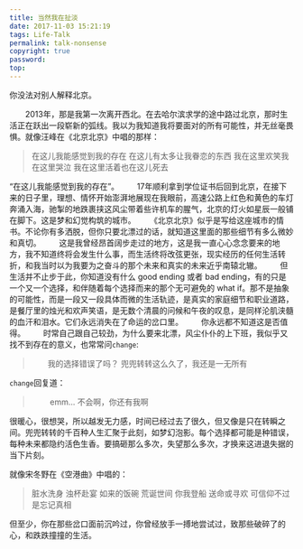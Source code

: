 ```yaml
---
title: 当然我在扯淡
date: 2017-11-03 15:21:19
tags: Life-Talk
permalink: talk-nonsense
copyright: true
password:
top:
---
```


你没法对别人解释北京。
<!-- more -->
　　2013年，那是我第一次离开西北。在去哈尔滨求学的途中路过北京，那时生活正在跃出一段崭新的弧线。我以为我知道我将要面对的所有可能性，并无丝毫畏惧。就像汪峰在《北京北京》中唱的那样：
>在这儿我能感觉到我的存在
>在这儿有太多让我眷恋的东西
>我在这里欢笑我在这里哭泣
>我在这里活着也在这儿死去

“在这儿我能感觉到我的存在”。
　　17年顺利拿到学位证书后回到北京，在接下来的日子里，理想、情怀开始澎湃地展现在我眼前，高速公路上红色和黄色的车灯奔涌入海，驰掣的地跌裹挟这风尘带着些许机车的腥气，北京的灯火如星辰一般铺在脚下。这是梦和幻觉构筑的城市。
　　《北京北京》似乎是写给这座城市的情书。不论你有多洒脱，但你只要北漂过的话，就知道这里面的那些细节有多么微妙和真切。
　　这是我曾经昂首阔步走过的地方，这是我一直心心念念要来的地方，我不知道终将会发生什么事，而生活终将改弦更张，现实经历的任何生活转折，和我当时以为我要为之奋斗的那个未来和真实的未来近乎南辕北辙。
　　但生活并不止步于此，你知道没有什么 good ending 或者 bad ending，有的只是一个又一个选择，和伴随着每个选择而来的那个无可避免的 what if。那不是抽象的可能性，而是一段又一段具体而微的生活轨迹，是真实的家庭细节和职业道路，是餐厅里的烛光和欢声笑语，是无数个清晨的问候和午夜的叹息，是同样沦肌浃髓的血汗和泪水。它们永远消失在了命运的岔口里。
　　你永远都不知道这是否值得。
　　时常自己跟自己较劲，为什么要来北漂，风尘仆仆的上下班，我似乎又找不到存在的意义，也常常问`change`:
>　　我的选择错误了吗？ 兜兜转转这么久了，我还是一无所有

`change`回复道：
>　　 emm... 不会啊，你还有我啊

很暖心，很想哭，所以越发无力感，时间已经过去了很久，但又像是只在转瞬之间。兜兜转转的千百种人生汇聚于此刻，如梦幻泡影。每个选择都可能是种错误，每种未来都隐约活色生香。要搞砸那么多次，失望那么多次，才换来这进退失据的当下片刻。

就像宋冬野在《空港曲》中唱的：
> 脏水洗身 浊杯赴宴
> 如来的饭碗 荒诞世间
> 你我登船 送命或寻欢
> 可信仰不过是忘记真相

但至少，你在那些岔口面前沉吟过，你曾经放手一搏地尝试过，致那些破碎了的心，和跌跌撞撞的生活。